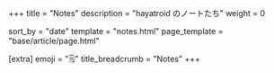 +++
title = "Notes"
description = "hayatroid のノートたち"
weight = 0

sort_by = "date"
template = "notes.html"
page_template = "base/article/page.html"

[extra]
emoji = "🗒️"
title_breadcrumb = "Notes"
+++
